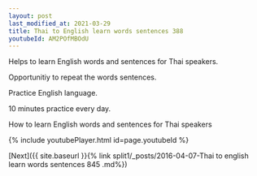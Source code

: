 ```yaml
---
layout: post
last_modified_at: 2021-03-29
title: Thai to English learn words sentences 388 
youtubeId: AM2POfMBOdU
---
```

 
 
Helps to learn English words and sentences for Thai speakers.

Opportunitiy to repeat the words sentences. 

Practice English language. 
 
10 minutes practice every day. 
 
How to learn English words and sentences for Thai speakers 
 
{% include youtubePlayer.html id=page.youtubeId %}
 
 
[Next]({{ site.baseurl }}{% link  split1/_posts/2016-04-07-Thai to english learn words sentences 845 .md%})
 
